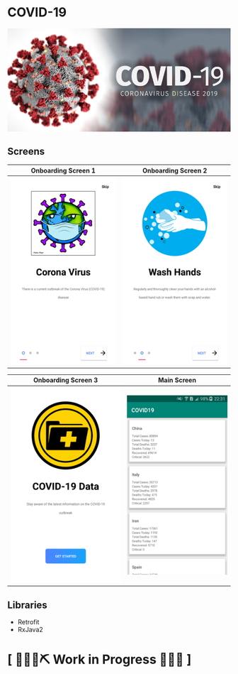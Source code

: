 # COVID-19 
![COVID-19](https://github.com/JacksiroKe/Covid-19/blob/master/covid.png "CoronaVirus Disease 2019 Banner")

## Screens


Onboarding Screen 1             |  Onboarding Screen 2
:-------------------------:|:-------------------------:
![Onboarding Screen 1](https://github.com/liciolentimo/COVID19/blob/master/app/src/main/res/drawable/Screenshot_2020-03-19-13-18-13.png)  |  ![Onboarding Screen 2](https://github.com/liciolentimo/COVID19/blob/master/app/src/main/res/drawable/Screenshot_2020-03-19-13-18-20.png)

Onboarding Screen 3            |  Main Screen
:-------------------------:|:-------------------------:
![Onboarding Screen 3](https://github.com/liciolentimo/COVID19/blob/master/app/src/main/res/drawable/Screenshot_2020-03-19-13-18-26.png)  |  ![Main Screen](https://github.com/liciolentimo/COVID19/blob/master/app/src/main/res/drawable/Screenshot_2020-03-18-22-31-36.png)

## Libraries
 - Retrofit
 - RxJava2
 
 # \[ 🚧👷‍♀️⛏ Work in Progress 🔧️👷🚧 \]